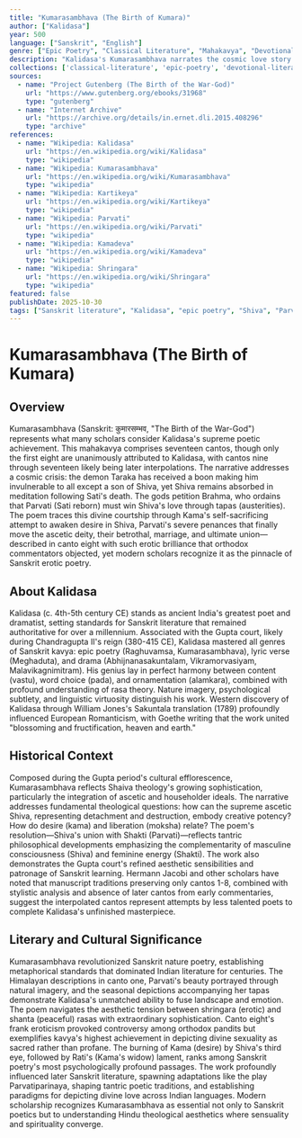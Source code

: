 ```yaml
---
title: "Kumarasambhava (The Birth of Kumara)"
author: ["Kalidasa"]
year: 500
language: ["Sanskrit", "English"]
genre: ["Epic Poetry", "Classical Literature", "Mahakavya", "Devotional Literature"]
description: "Kalidasa's Kumarasambhava narrates the cosmic love story of Shiva and Parvati, culminating in the birth of their son Kumara (Kartikeya), destined to slay the demon Taraka. Regarded by many scholars as Kalidasa's supreme poetic achievement, this mahakavya exemplifies the shringara rasa (erotic aesthetic) while maintaining profound spiritual depth. The eight authentic cantos trace Parvati's penance to win Shiva's heart, Kama's self-sacrificing intervention and consequent incineration by Shiva's third eye, Parvati's austerities that finally move the ascetic god, and their divine marriage and union. The poem established enduring standards for nature metaphors in Indian literature and navigates the delicate balance between sensuality and spirituality that characterizes tantric thought."
collections: ['classical-literature', 'epic-poetry', 'devotional-literature', 'philosophy', 'religious-texts']
sources:
  - name: "Project Gutenberg (The Birth of the War-God)"
    url: "https://www.gutenberg.org/ebooks/31968"
    type: "gutenberg"
  - name: "Internet Archive"
    url: "https://archive.org/details/in.ernet.dli.2015.408296"
    type: "archive"
references:
  - name: "Wikipedia: Kalidasa"
    url: "https://en.wikipedia.org/wiki/Kalidasa"
    type: "wikipedia"
  - name: "Wikipedia: Kumarasambhava"
    url: "https://en.wikipedia.org/wiki/Kumarasambhava"
    type: "wikipedia"
  - name: "Wikipedia: Kartikeya"
    url: "https://en.wikipedia.org/wiki/Kartikeya"
    type: "wikipedia"
  - name: "Wikipedia: Parvati"
    url: "https://en.wikipedia.org/wiki/Parvati"
    type: "wikipedia"
  - name: "Wikipedia: Kamadeva"
    url: "https://en.wikipedia.org/wiki/Kamadeva"
    type: "wikipedia"
  - name: "Wikipedia: Shringara"
    url: "https://en.wikipedia.org/wiki/Shringara"
    type: "wikipedia"
featured: false
publishDate: 2025-10-30
tags: ["Sanskrit literature", "Kalidasa", "epic poetry", "Shiva", "Parvati", "Hindu mythology", "shringara rasa", "devotional poetry", "Gupta period", "mahakavya", "public domain"]
---
```


# Kumarasambhava (The Birth of Kumara)

## Overview

Kumarasambhava (Sanskrit: कुमारसम्भव, "The Birth of the War-God") represents what many scholars consider Kalidasa's supreme poetic achievement. This mahakavya comprises seventeen cantos, though only the first eight are unanimously attributed to Kalidasa, with cantos nine through seventeen likely being later interpolations. The narrative addresses a cosmic crisis: the demon Taraka has received a boon making him invulnerable to all except a son of Shiva, yet Shiva remains absorbed in meditation following Sati's death. The gods petition Brahma, who ordains that Parvati (Sati reborn) must win Shiva's love through tapas (austerities). The poem traces this divine courtship through Kama's self-sacrificing attempt to awaken desire in Shiva, Parvati's severe penances that finally move the ascetic deity, their betrothal, marriage, and ultimate union—described in canto eight with such erotic brilliance that orthodox commentators objected, yet modern scholars recognize it as the pinnacle of Sanskrit erotic poetry.

## About Kalidasa

Kalidasa (c. 4th-5th century CE) stands as ancient India's greatest poet and dramatist, setting standards for Sanskrit literature that remained authoritative for over a millennium. Associated with the Gupta court, likely during Chandragupta II's reign (380-415 CE), Kalidasa mastered all genres of Sanskrit kavya: epic poetry (Raghuvamsa, Kumarasambhava), lyric verse (Meghaduta), and drama (Abhijnanasakuntalam, Vikramorvasiyam, Malavikagnimitram). His genius lay in perfect harmony between content (vastu), word choice (pada), and ornamentation (alamkara), combined with profound understanding of rasa theory. Nature imagery, psychological subtlety, and linguistic virtuosity distinguish his work. Western discovery of Kalidasa through William Jones's Sakuntala translation (1789) profoundly influenced European Romanticism, with Goethe writing that the work united "blossoming and fructification, heaven and earth."

## Historical Context

Composed during the Gupta period's cultural efflorescence, Kumarasambhava reflects Shaiva theology's growing sophistication, particularly the integration of ascetic and householder ideals. The narrative addresses fundamental theological questions: how can the supreme ascetic Shiva, representing detachment and destruction, embody creative potency? How do desire (kama) and liberation (moksha) relate? The poem's resolution—Shiva's union with Shakti (Parvati)—reflects tantric philosophical developments emphasizing the complementarity of masculine consciousness (Shiva) and feminine energy (Shakti). The work also demonstrates the Gupta court's refined aesthetic sensibilities and patronage of Sanskrit learning. Hermann Jacobi and other scholars have noted that manuscript traditions preserving only cantos 1-8, combined with stylistic analysis and absence of later cantos from early commentaries, suggest the interpolated cantos represent attempts by less talented poets to complete Kalidasa's unfinished masterpiece.

## Literary and Cultural Significance

Kumarasambhava revolutionized Sanskrit nature poetry, establishing metaphorical standards that dominated Indian literature for centuries. The Himalayan descriptions in canto one, Parvati's beauty portrayed through natural imagery, and the seasonal depictions accompanying her tapas demonstrate Kalidasa's unmatched ability to fuse landscape and emotion. The poem navigates the aesthetic tension between shringara (erotic) and shanta (peaceful) rasas with extraordinary sophistication. Canto eight's frank eroticism provoked controversy among orthodox pandits but exemplifies kavya's highest achievement in depicting divine sexuality as sacred rather than profane. The burning of Kama (desire) by Shiva's third eye, followed by Rati's (Kama's widow) lament, ranks among Sanskrit poetry's most psychologically profound passages. The work profoundly influenced later Sanskrit literature, spawning adaptations like the play Parvatiparinaya, shaping tantric poetic traditions, and establishing paradigms for depicting divine love across Indian languages. Modern scholarship recognizes Kumarasambhava as essential not only to Sanskrit poetics but to understanding Hindu theological aesthetics where sensuality and spirituality converge.

